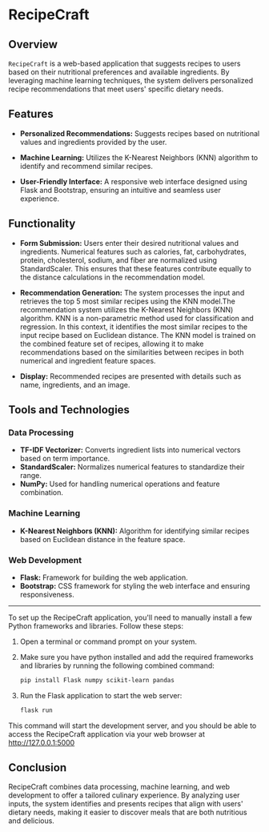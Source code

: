 # RecipeCraft

## Overview
`RecipeCraft` is a web-based application that suggests recipes to users based on their nutritional preferences and available ingredients. By leveraging machine learning techniques, the system delivers personalized recipe recommendations that meet users' specific dietary needs.

## Features
- **Personalized Recommendations:** Suggests recipes based on nutritional values and ingredients provided by the user.

- **Machine Learning:** Utilizes the K-Nearest Neighbors (KNN) algorithm to identify and recommend similar recipes.

- **User-Friendly Interface:** A responsive web interface designed using Flask and Bootstrap, ensuring an intuitive and seamless user experience.

## Functionality
- **Form Submission:** Users enter their desired nutritional values and ingredients. Numerical features such as calories, fat, carbohydrates, protein, cholesterol, sodium, and fiber are normalized using StandardScaler. This ensures that these features contribute equally to the distance calculations in the recommendation model.
- **Recommendation Generation:** The system processes the input and retrieves the top 5 most similar recipes using the KNN model.The recommendation system utilizes the K-Nearest Neighbors (KNN) algorithm. KNN is a non-parametric method used for classification and regression. In this context, it identifies the most similar recipes to the input recipe based on Euclidean distance.
The KNN model is trained on the combined feature set of recipes, allowing it to make recommendations based on the similarities between recipes in both numerical and ingredient feature spaces.

- **Display:** Recommended recipes are presented with details such as name, ingredients, and an image. 

## Tools and Technologies
### Data Processing
- **TF-IDF Vectorizer:** Converts ingredient lists into numerical vectors based on term importance.
- **StandardScaler:** Normalizes numerical features to standardize their range.
- **NumPy:** Used for handling numerical operations and feature combination.

### Machine Learning
- **K-Nearest Neighbors (KNN):** Algorithm for identifying similar recipes based on Euclidean distance in the feature space.

### Web Development
- **Flask:** Framework for building the web application.
- **Bootstrap:** CSS framework for styling the web interface and ensuring responsiveness.

---


To set up the RecipeCraft application, you'll need to manually install a few Python frameworks and libraries. Follow these steps:
1. Open a terminal or command prompt on your system.
2. Make sure you have python installed and add the required frameworks and libraries by running the following combined command:

   ```bash
   pip install Flask numpy scikit-learn pandas
3. Run the Flask application to start the web server:
   ```bash
   flask run

This command will start the development server, and you should be able to access the RecipeCraft application via your web browser at http://127.0.0.1:5000

## Conclusion
RecipeCraft combines data processing, machine learning, and web development to offer a tailored culinary experience. By analyzing user inputs, the system identifies and presents recipes that align with users' dietary needs, making it easier to discover meals that are both nutritious and delicious.
